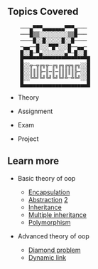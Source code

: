 ## **Topics Covered**

        ───▄▀▀▀▄▄▄▄▄▄▄▀▀▀▄───
        ───█▒▒░░░░░░░░░▒▒█───
        ────█░░█░░░░░█░░█────
        ─▄▄──█░░░▀█▀░░░█──▄▄─
        █░░█─▀▄░░░░░░░▄▀─█░░█
        █▀▀▀▀▀▀▀▀▀▀▀▀▀▀▀▀▀▀▀▀█
        █░░╦─╦╔╗╦─╔╗╔╗╔╦╗╔╗░░█
        █░░║║║╠─║─║─║║║║║╠─░░█
        █░░╚╩╝╚╝╚╝╚╝╚╝╩─╩╚╝░░█
        █▄▄▄▄▄▄▄▄▄▄▄▄▄▄▄▄▄▄▄▄█



- Theory

- Assignment

- Exam

- Project

## **Learn more** 

- Basic theory of oop
    - [Encapsulation](https://en.wikipedia.org/wiki/Encapsulation_(computer_programming))
    - [Abstraction](https://en.wikipedia.org/wiki/Abstraction_principle_(computer_programming))  [2](https://en.wikipedia.org/wiki/Abstraction_(computer_science))
    - [Inheritance](https://en.wikipedia.org/wiki/Inheritance_(object-oriented_programming))
    - [Multiple inheritance](https://www.geeksforgeeks.org/multiple-inheritance-in-c/)
    - [Polymorphism](https://en.wikipedia.org/wiki/Polymorphism_(computer_science))


- Advanced theory of oop

    - [Diamond problem](https://www.cprogramming.com/tutorial/virtual_inheritance.html)
    - [Dynamic link]()

